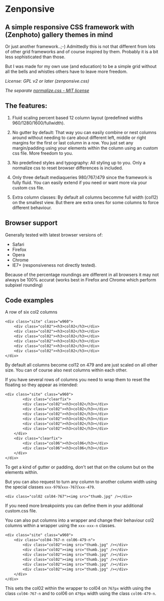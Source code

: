 Zenponsive 
==========
A simple responsive CSS framework with (Zenphoto) gallery themes in mind
----------------------------
Or just another framework..;-) Admittedly this is not that different from lots of other grid frameworks and of course inspired by them. Probably it is a bit less sophisticated than those. 

But I was made for my own use (and education) to be a simple grid without all the bells and whistles others have to leave more freedom. 

*License: GPL v2 or later (zenponsive.css)*

*The separate [normalize.css - MIT license](http://necolas.github.io/normalize.css/http://necolas.github.io/normalize.css/)*

The features:
-------------

1. Fluid scaling percent based 12 column layout (predefined widths 960/1280/1600/fullwidth). 

2. No gutter by default: That way you can easily combine or nest columns around without needing to care about different left, middle or right margins for the first or last column in a row. You just set any margin/padding using your elements within the column using an custom css file. More freedom to you.

3. No predefined styles and typography: All styling up to you. Only a normalize css to reset browser differences is included.

4. Only three default mediaqueries 980/767/479 since the framework is fully fluid. You can easily extend if you need or want more via your custom css file.

5. Extra column classes: By default all columns becomme full width (col12) on the smallest view. But there are extra ones for some columns to force different behaviour.

Browser support
----------------
Generally tested with latest browser versions of:
- Safari
- Firefox
- Opera
- Chrome
- IE7+ (responsiveness not directly tested).

Because of the percentage roundings are different in all browsers it may not always be 100% accurat (works best in Firefox and Chrome which perform subpixel rounding)

Code examples
-------------
A row of six col2 columns

    <div class="site" class="w960">
    	<div class="col02"><h3>col02</h3></div>
    	<div class="col02"><h3>col02</h3></div>
    	<div class="col02"><h3>col02</h3></div>
    	<div class="col02"><h3>col02</h3></div>
    	<div class="col02"><h3>col02</h3></div>
    	<div class="col02"><h3>col02</h3></div>
    </div>

By default all columns become col12 on 479 and are just scaled on all other size.
You can of course also nest columns within each other. 

If you have several rows of columns you need to wrap them to reset the floating so they appear as intended:

    <div class="site" class="w960">
			<div class="clearfix">
    		<div class="col02"><h3>col02</h3></div>
    		<div class="col02"><h3>col02</h3></div>
    		<div class="col02"><h3>col02</h3></div>
    		<div class="col02"><h3>col02</h3></div>
    		<div class="col02"><h3>col02</h3></div>
    		<div class="col02"><h3>col02</h3></div>
    	</div>
    	<div class="clearfix">
    		<div class="col06"><h3>col06</h3></div>
    		<div class="col06"><h3>col06</h3></div>
    	</div>
  	</div>

To get a kind of gutter or padding, don't set that on the column but on the elements within.

But you can also request to turn any column to another column width using the special classes `xxx-979`/`xxx-767`/`xxx-479`.

    <div class="col02 col04-767"><img src="thumb.jpg" /></div>
    
If you need more breakpoints you can define them in your additional custom.css file.


You can also put columns into a wrapper and change their behaviour col2 columns within a wrapper using the `xxx-xxx-n` classes.

    <div class="site" class="w960">
    	<div class="col04-767-n col06-479-n">
    		<div class="col02"><img src="thumb.jpg" /></div>
    		<div class="col02"><img src="thumb.jpg" /></div>
    		<div class="col02"><img src="thumb.jpg" /></div>
    		<div class="col02"><img src="thumb.jpg" /></div>
    		<div class="col02"><img src="thumb.jpg" /></div>
    		<div class="col02"><img src="thumb.jpg" /></div>
    	</div>
    </div>
    
This sets the col02 within the wrapper to col04 on `767px` width using the class `col04-767-n` and to col06 on `479px` width using the class `col06-479-n`.


